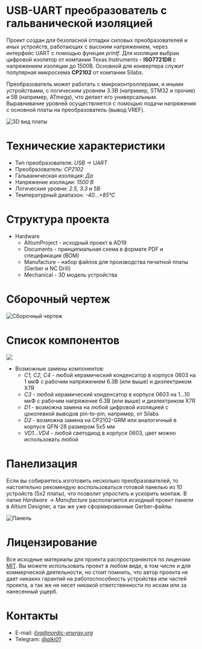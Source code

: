 # USB-UART преобразователь с гальванической изоляцией

Проект создан для безопасной отладки силовых преобразователей и иных устройств, работающих с высоким напряжением, через интерфейс UART с помощью функции *printf*. Для изоляции выбран цифровой изолятор от компании Texas Instruments - **ISO7721DR** с напряжением изоляции до 1500В. Основной для конвертера служит популярная микросхема **CP2102** от компании Silabs. 

Преобразователь может работать с микроконтроллерами, и иными устройствами, с логическим уровнем 3.3В (например, STM32 и прочие) и 5В (например, ATmega), что делает его универсальным. Выравнивание уровней осуществляется с помощью подачи напряжения с основной платы на преобразователь (вывод VREF).

![3D вид платы](https://habrastorage.org/webt/4p/82/lq/4p82lqaxkefubuul_a-x5edehsq.png)

# Технические характеристики

* Тип преобразователя: *USB -> UART*
* Преобразователь: *CP2102*
* Гальваническая изоляция: *Да*
* Напряжение изоляции: *1500 В*
* Логические уровни: *2.5, 3.3 и 5В*
* Температурный диапазон: *-40...+85°С*

# Структура проекта

* Hardware
    * AltiumProject - исходный проект в AD19
    * Documents - принципиальная схема в формате PDF и спецификация (BOM)
    * Manufacture - набор файлов для производства печатной платы (Gerber и NC Drill)
    * Mechanical - 3D модель устройства

# Сборочный чертеж

![Сборочный чертеж](https://habrastorage.org/webt/1w/ri/xl/1wrixla8gazsne8uvu4e3zncy10.png)

# Список компонентов

![](https://habrastorage.org/webt/lp/ez/pp/lpezppswlglgllcdok7hqcqlnf0.png)

* Возможные замены компонентов:
    * *C1, C2, C4* - любой керамический конденсатор в корпусе 0603 на 1 мкФ с рабочим напряжением 6.3В (или выше) и диэлектриком X7R
    * *С3* - любой керамический конденсатор в корпусе 0603 на 1...10 мкФ с рабочим напряжение 6.3В (или выше) и диэлектриком X7R
    * *D1* - возможна замена на любой цифровой изоляцией с цоколевкой выводов pin-to-pin, например, от Silabs
    * *D2* - возможна замена на CP2102-GRM или аналогичный в корпусе QFN-28 размером 5х5 мм
    * *VD1...VD4* - любой светодиод в корпусе 0603, цвет можно использовать любой

# Панелизация

Если вы собираетесь изготовить несколько преобразователей, то настоятельно рекомендую воспользоваться готовой панелью из 10 устройств (5х2 платы), что позволит упростить и ускорить монтаж. В папке *Hardware -> Manufacture* располагается исходный проект панели в Altium Designer, а так же уже сформированные Gerber-файлы.

![Панель](https://habrastorage.org/webt/mv/e6/i3/mve6i3tdaac3ytewr4n14u3yepa.png)

# Лицензирование

Все исходные материалы для проекта распространяются по лицензии [MIT](./LICENSE "Описание лицензии"). Вы можете использовать проект в любом виде, в том числе и для коммерческой деятельности, но стоит помнить, что автор проекта не дает никаких гарантий на работоспособность устройства или частей проекта, а так же не несет никакой ответственности по искам или за нанесенный ущерб.

# Контакты

* E-mail: *ilya@nordic-energy.org*
* Telegram: [*@aiki01*](https://t.me/aiki01 "Чат в телеграмме")

